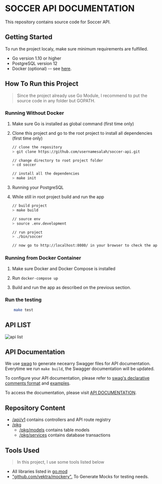 # SOCCER API DOCUMENTATION 

This repository contains source code for Soccer API.

## Getting Started

To run the project localy, make sure minimum requirements are fulfilled.

- Go version 1.10 or higher
- PostgreSQL version 12
- Docker (optional) -- see [here](https://docs.docker.com/get-docker/).


## How To Run this Project

>Since the project already use Go Module, I recommend to put the source code in any folder but GOPATH.

### Running Without Docker

1. Make sure Go is installed as global command (first time only)

2. Clone this project and go to the root project to install all dependencies (first time only)
    ```bash
    // clone the repository
    > git clone https://github.com/usernamesalah/soccer-api.git

    // change directory to root project folder
    > cd soccer
    
    // install all the dependencies
    > make init   
    ```
3. Running your PostgreSQL
4. While still in root project build and run the app
    ```bash
    // build project
    > make build

    // source env
    > source .env.development
    
    // run project
    > ./bin/soccer

    // now go to http://localhost:8080/ in your browser to check the app.
    ```

### Running from Docker Container

1. Make sure Docker and Docker Compose is installed

2. Run `docker-compose up`

3. Build and run the app as described on the previous section.

### Run the testing

```bash
    make test
```

## API LIST

![api list](https://github.com/usernamesalah/soccer-api/blob/master/soccer.png?raw=true)

## API Documentation

We use [swag](https://github.com/swaggo/swag) to generate necearry Swagger files for API documentation. Everytime we run `make build`, the Swagger documentation will be updated.

To configure your API documentation, please refer to [swag's declarative comments format](https://github.com/swaggo/swag#declarative-comments-format) and [examples](https://github.com/swaggo/swag#examples).

To access the documentation, please visit [API DOCUMENTATION](http://localhost:8080/docs/api/v1/index.html).


## Repository Content

- [/api/v1](https://github.com/usernamesalah/soccer-api/tree/master/api/v1) contains controllers and API route registry
- [/pkg](https://github.com/usernamesalah/soccer-api/tree/master/pkg)
  - [/pkg/models](https://github.com/usernamesalah/soccer-api/tree/master/pkg/models) contains table models
  - [/pkg/services](https://github.com/usernamesalah/soccer-api/tree/master/pkg/services) contains database transactions
 

## Tools Used

>In this project, I use some tools listed below

- All libraries listed in [go.mod](https://github.com/usernamesalah/soccer-api/tree/master/go.mod)
- ["github.com/vektra/mockery".](https://github.com/vektra/mockery) To Generate Mocks for testing needs.